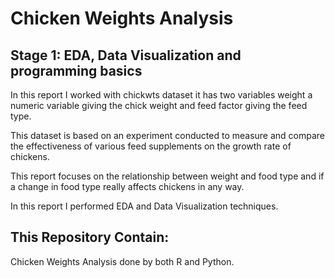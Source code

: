 # Chicken Weights Analysis
## Stage 1: EDA, Data Visualization and programming basics

In this report I worked with chickwts dataset it has two variables weight a numeric variable giving the chick weight and feed factor giving the feed type.<br />

This dataset is based on an experiment conducted to measure and compare the effectiveness of various feed supplements on the growth rate of chickens.<br />

This report focuses on the relationship between weight and food type and if a change in food type really affects chickens in any way.<br />

In this report I performed EDA and Data Visualization techniques.<br />

## This Repository Contain:
Chicken Weights Analysis done by both R and Python.
